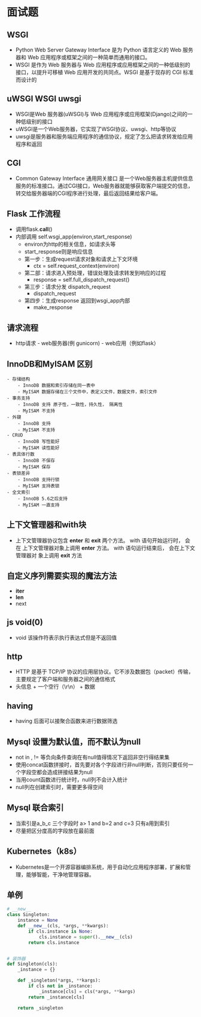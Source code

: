 # 面试题

## WSGI
- Python Web Server Gateway Interface 是为 Python 语言定义的 Web 服务器和 Web 应用程序或框架之间的一种简单而通用的接口。
- WSGI 是作为 Web 服务器与 Web 应用程序或应用框架之间的一种低级别的接口，以提升可移植 Web 应用开发的共同点。WSGI 是基于现存的 CGI 标准而设计的

## uWSGI WSGI uwsgi 
- WSGI是Web 服务器(uWSGI)与 Web 应用程序或应用框架(Django)之间的一种低级别的接口
- uWSGI是一个Web服务器，它实现了WSGI协议、uwsgi、http等协议
- uwsgi是服务器和服务端应用程序的通信协议，规定了怎么把请求转发给应用程序和返回

## CGI
- Common Gateway Interface 通用网关接口 是一个Web服务器主机提供信息服务的标准接口。通过CGI接口，Web服务器就能够获取客户端提交的信息，转交给服务器端的CGI程序进行处理，最后返回结果给客户端。

## Flask 工作流程
- 调用flask.__call__()
- 内部调用 self.wsgi_app(environ,start_response)
    - environ为http的相关信息，如请求头等 
    - start_response则是响应信息
    - 第一步：生成request请求对象和请求上下文环境
        - ctx = self.request_context(environ)
    - 第二部：请求进入预处理，错误处理及请求转发到响应的过程 
        - response = self.full_dispatch_request() 
    - 第三步：请求分发  dispatch_request
        - dispatch_request
    - 第四步：生成response 返回到wsgi_app内部
        - make_response

## 请求流程
- http请求 - web服务器(例 gunicorn) - web应用（例如flask）

## InnoDB和MyISAM 区别
    - 存储结构
        - InnoDB 数据和索引存储在同一表中
        - MyISAM 数据存储在三个文件中，表定义文件，数据文件，索引文件
    - 事务支持
        - InnoDB 支持 原子性，一致性，持久性， 隔离性
        - MyISAM 不支持
    - 外键
        - InnoDB 支持
        - MyISAM 不支持
    - CRUD
        - InnoDB 写性能好
        - MyISAM 读性能好
    - 表具体行数
        - InnoDB 不保存
        - MyISAM 保存
    - 表锁差异
        - InnoDB 支持行锁
        - MyISAM 支持表锁
    - 全文索引
        - InnoDB 5.6之后支持
        - MyISAM 一直支持


## 上下文管理器和with块
- 上下文管理器协议包含 __enter__ 和 __exit__ 两个方法。 with 语句开始运行时， 会在
上下文管理器对象上调用 __enter__ 方法。 with 语句运行结束后， 会在上下文管理器对
象上调用 __exit__ 方法


## 自定义序列需要实现的魔法方法
- __iter__ 
- __len__
- next

## js void(0)
- void 该操作符表示执行表达式但是不返回值


## http
- HTTP 是基于 TCP/IP 协议的应用层协议。它不涉及数据包（packet）传输，主要规定了客户端和服务器之间的通信格式
- 头信息 + 一个空行（\r\n） + 数据


## having

- having 后面可以接聚合函数来进行数据筛选

## Mysql 设置为默认值，而不默认为null
- not in , != 等负向条件查询在有null值得情况下返回非空行得结果集
- 使用concat函数拼接时，首先要对各个字段进行非null判断，否则只要任何一个字段空都会造成拼接结果为null
- 当用count函数进行统计时，null列不会计入统计
- null列在创建索引时，需要更多得空间

## Mysql 联合索引
- 当索引是a_b_c 三个字段时 a> 1 and b=2 and c=3 只有a用到索引
- 尽量把区分度高的字段放在最前面


## Kubernetes（k8s）

- Kubernetes是一个开源容器编排系统，用于自动化应用程序部署，扩展和管理，能够智能，干净地管理容器。


## 单例

```Python
# __new__
class Singleton:
    instance = None
    def __new__(cls, *args, **kwargs):
        if cls.instance is None:
            cls.instance = super().__new__(cls)
        return cls.instance


# 装饰器
def Singleton(cls):
    _instance = {}

    def _singleton(*args, **kargs):
        if cls not in _instance:
            _instance[cls] = cls(*args, **kargs)
        return _instance[cls]

    return _singleton

```
    


